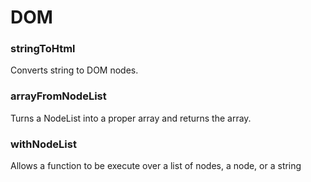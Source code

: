 # DOM

### stringToHtml 
Converts string to DOM nodes.

### arrayFromNodeList 
Turns a NodeList into a proper array and returns the array.

### withNodeList 
Allows a function to be execute over a list of nodes, a node, or a string